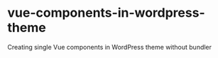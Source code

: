 # vue-components-in-wordpress-theme
Creating single Vue components in WordPress theme without bundler

